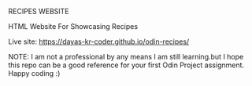 RECIPES WEBSITE

HTML Website For Showcasing Recipes

Live site: https://dayas-kr-coder.github.io/odin-recipes/

NOTE: I am not a professional by any means I am still learning.but I hope this repo can be a good reference for your first Odin Project assignment. Happy coding :)

